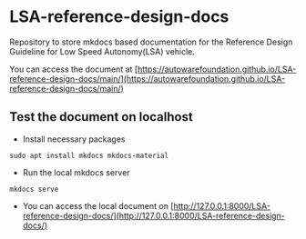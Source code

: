 # LSA-reference-design-docs

Repository to store mkdocs based documentation for the Reference Design Guideline for Low Speed Autonomy(LSA) vehicle.

You can access the document at [https://autowarefoundation.github.io/LSA-reference-design-docs/main/](https://autowarefoundation.github.io/LSA-reference-design-docs/main/)

## Test the document on localhost

* Install necessary packages

```shell
sudo apt install mkdocs mkdocs-material
```

* Run the local mkdocs server

```shell
mkdocs serve
```

* You can access the local document on [http://127.0.0.1:8000/LSA-reference-design-docs/](http://127.0.0.1:8000/LSA-reference-design-docs/)
